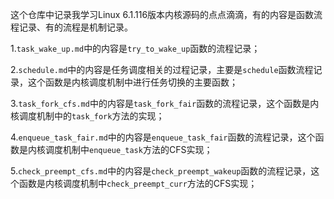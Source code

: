 这个仓库中记录我学习Linux 6.1.116版本内核源码的点点滴滴，有的内容是函数流程记录、有的流程是机制记录。

1.`task_wake_up.md`中的内容是`try_to_wake_up`函数的流程记录；

2.`schedule.md`中的内容是任务调度相关的过程记录，主要是`schedule`函数流程记录，这个函数是内核调度机制中进行任务切换的主要函数；

3.`task_fork_cfs.md`中的内容是`task_fork_fair`函数的流程记录，这个函数是内核调度机制中的`task_fork`方法的实现；

4.`enqueue_task_fair.md`中的内容是`enqueue_task_fair`函数的流程记录，这个函数是内核调度机制中`enqueue_task`方法的CFS实现；

5.`check_preempt_cfs.md`中的内容是`check_preempt_wakeup`函数的流程记录，这个函数是内核调度机制中`check_preempt_curr`方法的CFS实现；
